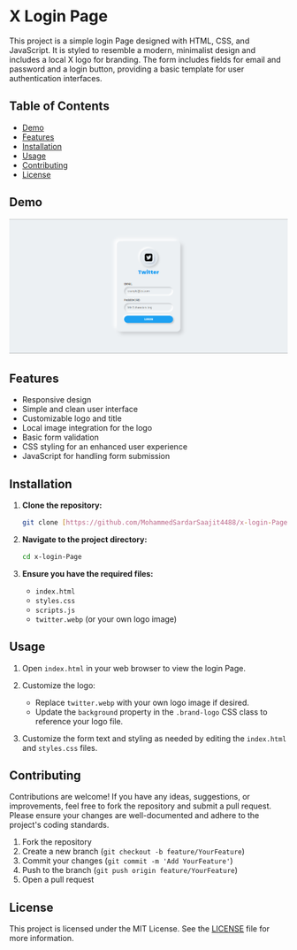 # X Login Page

This project is a simple login Page designed with HTML, CSS, and JavaScript. It is styled to resemble a modern, minimalist design and includes a local X logo for branding. The form includes fields for email and password and a login button, providing a basic template for user authentication interfaces.

## Table of Contents

- [Demo](#demo)
- [Features](#features)
- [Installation](#installation)
- [Usage](#usage)
- [Contributing](#contributing)
- [License](#license)

## Demo

![X Login Page](Preview.png)

## Features

- Responsive design
- Simple and clean user interface
- Customizable logo and title
- Local image integration for the logo
- Basic form validation
- CSS styling for an enhanced user experience
- JavaScript for handling form submission

## Installation

1. **Clone the repository:**

    ```sh
    git clone [https://github.com/MohammedSardarSaajit4488/x-login-Page](https://github.com/MohammedSardarSaajit4488/X-Login-Page).git
    ```

2. **Navigate to the project directory:**

    ```sh
    cd x-login-Page
    ```

3. **Ensure you have the required files:**

    - `index.html`
    - `styles.css`
    - `scripts.js`
    - `twitter.webp` (or your own logo image)

## Usage

1. Open `index.html` in your web browser to view the login Page.

2. Customize the logo:
   - Replace `twitter.webp` with your own logo image if desired.
   - Update the `background` property in the `.brand-logo` CSS class to reference your logo file.

3. Customize the form text and styling as needed by editing the `index.html` and `styles.css` files.

## Contributing

Contributions are welcome! If you have any ideas, suggestions, or improvements, feel free to fork the repository and submit a pull request. Please ensure your changes are well-documented and adhere to the project's coding standards.

1. Fork the repository
2. Create a new branch (`git checkout -b feature/YourFeature`)
3. Commit your changes (`git commit -m 'Add YourFeature'`)
4. Push to the branch (`git push origin feature/YourFeature`)
5. Open a pull request

## License

This project is licensed under the MIT License. See the [LICENSE](LICENSE) file for more information.
